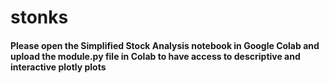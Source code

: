 # stonks


#### Please open the Simplified Stock Analysis notebook in Google Colab and upload the module.py file in Colab to have access to descriptive and interactive plotly plots 
